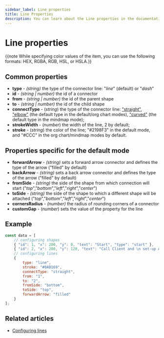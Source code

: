 ```yaml
---
sidebar_label: Line properties
title: Line Properties
description: You can learn about the Line properties in the documentation of the DHTMLX JavaScript Diagram library. Browse developer guides and API reference, try out code examples and live demos, and download a free 30-day evaluation version of DHTMLX Diagram.
---
```


# Line properties

{{note While specifying color values of the item, you can use the following formats: HEX, RGBA, RGB, HSL, or HSLA.}}

## Common properties

- **type** - *(string)* the type of the connector line: "*line*" (default) or "*dash*"
- **id** - *(string | number)*  the id of a connector
- **from** - *(string | number)* the id of the parent shape
- **to** - *(string | number)* the id of the child shape
- **connectType** - (*string*) the type of the connector line: ["straight"](../../lines/index/#lines-in-the-default-mode), ["elbow"](../../lines/index/#lines-in-the-org-chart-mode) (the default type in the default/org chart modes), ["curved"](../../lines/index/#lines-in-the-mindmap-mode) (the default type in the mindmap mode);
- **strokeWidth** - (*number*) the width of the line, 2 by default;
- **stroke** - (*string*) the color of the line; "#2198F3" in the default mode, and "#CCC" in the org chart/mindmap modes by default.

## Properties specific for the default mode

- **forwardArrow** - *(string)* sets a forward arrow connector and defines the type of the arrow ("filled" by default)
- **backArrow** - *(string)* sets a back arrow connector and defines the type of the arrow ("filled" by default)
- **fromSide** - *(string)* the side of the shape from which connection will start ("*top*","*bottom*","*left*","*right*","*center*")
- **toSide** - *(string)* the side of the shape to which a different shape will be attached ("*top*","*bottom*","*left*","*right*","*center*")
- **cornersRadius** - *(number)* the radius of rounding corners of a connector
- **customGap** - (*number*) sets the value of the [](../api/diagram/linegap_property.md) property for the line

## Example

~~~js
const data = [
    // configuring shapes
    { "id": 1, "x": 200, "y": 0, "text": "Start", "type": "start" },
    { "id": 2, "x": 200, "y": 120, "text": "Call Client and \n set-up Appointment", "type": "process" },
    // configuring lines
    {
        type: "line",
        stroke: "#0AB169",
        connectType: "straight",
        from: "1",
        to: "2",
        fromSide: "bottom",
        toSide: "top",
        forwardArrow: "filled"
    }
];
~~~

## Related articles

- [Configuring lines](../../lines/index/)